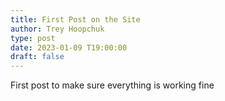 ```yaml
---
title: First Post on the Site
author: Trey Hoopchuk
type: post
date: 2023-01-09 T19:00:00
draft: false
---
```


First post to make sure everything is working fine